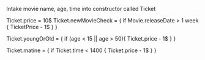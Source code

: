 Intake movie name, age, time into constructor called Ticket


Ticket.price = 10$
Ticket.newMovieCheck = {
  if Movie.releaseDate > 1 week {
    TicketPrice - 1$
  }
}

Ticket.youngOrOld = {
  if (age < 15 || age > 50){
    Ticket.price - 1$
  }
}

Ticket.matine = {
  if Ticket.time < 1400 {
    Ticket.price - 1$
  }
}
